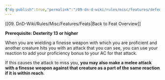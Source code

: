 ```yaml
---
{"dg-publish":true,"permalink":"/09-dn-d-wiki/rules/misc/features/defensive-duelist/","tags":["feat"]}
---
```


[[09. DnD-Wiki/Rules/Misc/Features/Feats\|Back to Feat Overview]]

**Prerequisite: Dexterity 13 or higher**

When you are wielding a finesse weapon with which you are proficient and another creature hits you with an attack that you can see, you can use your reaction to add your proficiency bonus to your AC for that attack.

If this causes the attack to miss you, **you may also make a melee attack with a finesse weapon against that creature as a part of the same reaction if it is within reach**.